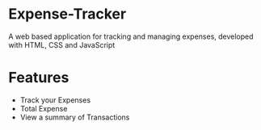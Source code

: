 # Expense-Tracker
A web based application for tracking and managing expenses, developed with HTML, CSS and JavaScript


# Features
- Track your Expenses
- Total Expense
- View a summary of Transactions

